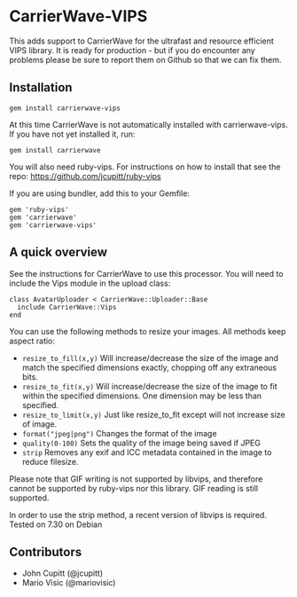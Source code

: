 CarrierWave-VIPS
======================

This adds support to CarrierWave for the ultrafast and resource efficient
VIPS library. It is ready for production - but if you do encounter any
problems please be sure to report them on Github so that we can fix them.

Installation
---------------------
    gem install carrierwave-vips

At this time CarrierWave is not automatically installed with carrierwave-vips. If you have not yet installed it, run:

    gem install carrierwave

You will also need ruby-vips. For instructions on how to install that see the repo: https://github.com/jcupitt/ruby-vips

If you are using bundler, add this to your Gemfile:

    gem 'ruby-vips'
    gem 'carrierwave'
    gem 'carrierwave-vips'


A quick overview
---------------------

See the instructions for CarrierWave to use this processor. You will need
to include the Vips module in the upload class:


    class AvatarUploader < CarrierWave::Uploader::Base
      include CarrierWave::Vips
    end

You can use the following methods to resize your images. All methods keep
aspect ratio:

* `resize_to_fill(x,y)` Will increase/decrease the size of the image and match the specified dimensions exactly, chopping off any extraneous bits.
* `resize_to_fit(x,y)` Will increase/decrease the size of the image to fit within the specified dimensions. One dimension may be less than specified.
* `resize_to_limit(x,y)` Just like resize_to_fit except will not increase size of image.
* `format("jpeg|png")` Changes the format of the image
* `quality(0-100)` Sets the quality of the image being saved if JPEG
* `strip` Removes any exif and ICC metadata contained in the image to reduce filesize.

Please note that GIF writing is not supported by libvips, and therefore cannot be supported by ruby-vips nor this library. GIF reading is still supported.

In order to use the strip method, a recent version of libvips is required. Tested on 7.30 on Debian

Contributors
---------------------
* John Cupitt (@jcupitt)
* Mario Visic (@mariovisic)

